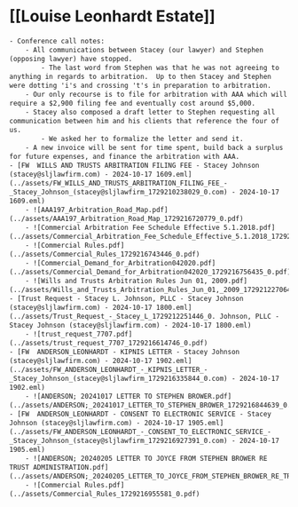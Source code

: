 # [[Louise Leonhardt Estate]]
	- Conference call notes:
		- All communications between Stacey (our lawyer) and Stephen (opposing lawyer) have stopped.
			- The last word from Stephen was that he was not agreeing to anything in regards to arbitration.  Up to then Stacey and Stephen were dotting 'i's and crossing 't's in preparation to arbitration.
		- Our only recourse is to file for arbitration with AAA which will require a $2,900 filing fee and eventually cost around $5,000.
		- Stacey also composed a draft letter to Stephen requesting all communication between him and his clients that reference the four of us.
			- We asked her to formalize the letter and send it.
		- A new invoice will be sent for time spent, build back a surplus for future expenses, and finance the arbitration with AAA.
	- [FW  WILLS AND TRUSTS ARBITRATION FILING FEE - Stacey Johnson (stacey@sljlawfirm.com) - 2024-10-17 1609.eml](../assets/FW_WILLS_AND_TRUSTS_ARBITRATION_FILING_FEE_-_Stacey_Johnson_(stacey@sljlawfirm_1729210238029_0.com) - 2024-10-17 1609.eml)
		- ![AAA197_Arbitration_Road_Map.pdf](../assets/AAA197_Arbitration_Road_Map_1729216720779_0.pdf)
		- ![Commercial Arbitration Fee Schedule Effective 5.1.2018.pdf](../assets/Commercial_Arbitration_Fee_Schedule_Effective_5.1.2018_1729216731509_0.pdf)
		- ![Commercial Rules.pdf](../assets/Commercial_Rules_1729216743446_0.pdf)
		- ![Commercial_Demand_for_Arbitration042020.pdf](../assets/Commercial_Demand_for_Arbitration042020_1729216756435_0.pdf)
		- ![Wills and Trusts Arbitration Rules Jun 01, 2009.pdf](../assets/Wills_and_Trusts_Arbitration_Rules_Jun_01,_2009_1729212270642_0.pdf)
	- [Trust Request - Stacey L. Johnson, PLLC - Stacey Johnson (stacey@sljlawfirm.com) - 2024-10-17 1800.eml](../assets/Trust_Request_-_Stacey_L_1729212251446_0. Johnson, PLLC - Stacey Johnson (stacey@sljlawfirm.com) - 2024-10-17 1800.eml)
		- ![trust_request_7707.pdf](../assets/trust_request_7707_1729216614746_0.pdf)
	- [FW  ANDERSON_LEONHARDT - KIPNIS LETTER - Stacey Johnson (stacey@sljlawfirm.com) - 2024-10-17 1902.eml](../assets/FW_ANDERSON_LEONHARDT_-_KIPNIS_LETTER_-_Stacey_Johnson_(stacey@sljlawfirm_1729216335844_0.com) - 2024-10-17 1902.eml)
		- ![ANDERSON; 20241017 LETTER TO STEPHEN BROWER.pdf](../assets/ANDERSON;_20241017_LETTER_TO_STEPHEN_BROWER_1729216844639_0.pdf)
	- [FW  ANDERSON_LEONHARDT - CONSENT TO ELECTRONIC SERVICE - Stacey Johnson (stacey@sljlawfirm.com) - 2024-10-17 1905.eml](../assets/FW_ANDERSON_LEONHARDT_-_CONSENT_TO_ELECTRONIC_SERVICE_-_Stacey_Johnson_(stacey@sljlawfirm_1729216927391_0.com) - 2024-10-17 1905.eml)
		- ![ANDERSON; 20240205 LETTER TO JOYCE FROM STEPHEN BROWER RE TRUST ADMINISTRATION.pdf](../assets/ANDERSON;_20240205_LETTER_TO_JOYCE_FROM_STEPHEN_BROWER_RE_TRUST_ADMINISTRATION_1729216942262_0.pdf)
		- ![Commercial Rules.pdf](../assets/Commercial_Rules_1729216955581_0.pdf)